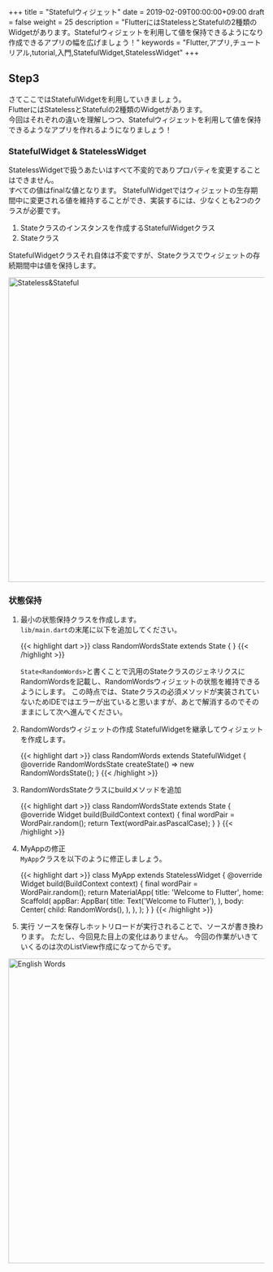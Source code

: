 +++
title = "Statefulウィジェット"
date = 2019-02-09T00:00:00+09:00
draft = false
weight = 25
description = "FlutterにはStatelessとStatefulの2種類のWidgetがあります。Statefulウィジェットを利用して値を保持できるようになり作成できるアプリの幅を広げましょう！"
keywords = "Flutter,アプリ,チュートリアル,tutorial,入門,StatefulWidget,StatelessWidget"
+++

## Step3

さてここではStatefulWidgetを利用していきましょう。  
FlutterにはStatelessとStatefulの2種類のWidgetがあります。   
今回はそれぞれの違いを理解しつつ、Statefulウィジェットを利用して値を保持できるようなアプリを作れるようになりましょう！

### StatefulWidget & StatelessWidget

StatelessWidgetで扱うあたいはすべて不変的でありプロパティを変更することはできません。  
すべての値はfinalな値となります。
StatefulWidgetではウィジェットの生存期間中に変更される値を維持することができ、実装するには、少なくとも2つのクラスが必要です。

1) Stateクラスのインスタンスを作成するStatefulWidgetクラス  
2) Stateクラス

StatefulWidgetクラスそれ自体は不変ですが、Stateクラスでウィジェットの存続期間中は値を保持します。

<img src="https://flutter.ctrnost.com/images/tutorial/05/01_Stateless_Stateful.png" width="600px"  alt="Stateless&Stateful" />

### 状態保持

1. 最小の状態保持クラスを作成します。  
``lib/main.dart``の末尾に以下を追加してください。

    {{< highlight dart >}}
    class RandomWordsState extends State<RandomWords> {
    }
    {{< /highlight >}}

    ``State<RandomWords>``と書くことで汎用のStateクラスのジェネリクスにRandomWordsを記載し、RandomWordsウィジェットの状態を維持できるようにします。
    この時点では、Stateクラスの必須メソッドが実装されていないためIDEではエラーが出ていると思いますが、あとで解消するのでそのままにして次へ進んでください。

2. RandomWordsウィジェットの作成
StatefulWidgetを継承してウィジェットを作成します。

    {{< highlight dart >}}
    class RandomWords extends StatefulWidget {
      @override
      RandomWordsState createState() => new RandomWordsState();
    }
    {{< /highlight >}}

3. RandomWordsStateクラスにbuildメソッドを追加

    {{< highlight dart >}}
    class RandomWordsState extends State<RandomWords> {
      @override
      Widget build(BuildContext context) {
        final wordPair = WordPair.random();
        return Text(wordPair.asPascalCase);
      }
    }
    {{< /highlight >}}

4. MyAppの修正   
``MyApp``クラスを以下のように修正しましょう。

    {{< highlight dart >}}
    class MyApp extends StatelessWidget {
      @override
      Widget build(BuildContext context) {
        final wordPair = WordPair.random();
        return MaterialApp(
          title: 'Welcome to Flutter',
          home: Scaffold(
            appBar: AppBar(
              title: Text('Welcome to Flutter'),
            ),
            body: Center(
              child: RandomWords(),
            ),
          ),
        );
      }
    }
    {{< /highlight >}}

5. 実行
ソースを保存しホットリロードが実行されることで、ソースが書き換わります。
ただし、今回見た目上の変化はありません。
今回の作業がいきていくるのは次のListView作成になってからです。
<img src="https://flutter.ctrnost.com/images/tutorial/04/01_english_words.png" width="600px"  alt="English Words">


